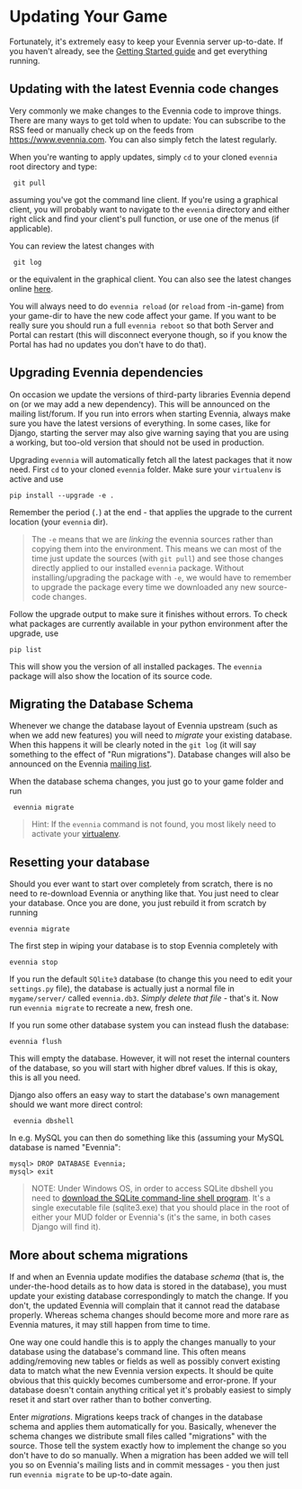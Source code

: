 # Updating Your Game


Fortunately, it's extremely easy to keep your Evennia server up-to-date. If you haven't already, see
the [Getting Started guide](../Setup/Setup-Quickstart.md) and get everything running.

## Updating with the latest Evennia code changes

Very commonly we make changes to the Evennia code to improve things. There are many ways to get told
when to update: You can subscribe to the RSS feed or manually check up on the feeds from
https://www.evennia.com. You can also simply fetch the latest regularly.

When you're wanting to apply updates, simply `cd` to your cloned `evennia` root directory and type:

     git pull

assuming you've got the command line client. If you're using a graphical client, you will probably
want to navigate to the `evennia` directory and either right click and find your client's pull
function, or use one of the menus (if applicable).

You can review the latest changes with

     git log

or the equivalent in the graphical client. You can also see the latest changes online
[here](https://github.com/evennia/evennia/blob/master/CHANGELOG.md).

You will always need to do `evennia reload` (or `reload` from -in-game) from your game-dir to have
the new code affect your game. If you want to be really sure you should run a full `evennia reboot`
so that both Server and Portal can restart (this will disconnect everyone though, so if you know the
Portal has had no updates you don't have to do that).

## Upgrading Evennia dependencies

On occasion we update the versions of third-party libraries Evennia depend on (or we may add a new
dependency). This will be announced on the mailing list/forum. If you run into errors when starting
Evennia, always make sure you have the latest versions of everything. In some cases, like for
Django, starting the server may also give warning saying that you are using a working, but too-old
version that should not be used in production.

Upgrading `evennia` will automatically fetch all the latest packages that it now need. First `cd` to
your cloned `evennia` folder. Make sure your `virtualenv` is active and use

    pip install --upgrade -e .

Remember the period (`.`) at the end - that applies the upgrade to the current location (your
`evennia` dir).

> The `-e` means that we are _linking_ the evennia sources rather than copying them into the
environment. This means we can most of the time just update the sources (with `git pull`) and see
those changes directly applied to our installed `evennia` package. Without installing/upgrading the
package with `-e`, we would have to remember to upgrade the package every time we downloaded any new
source-code changes.

Follow the upgrade output to make sure it finishes without errors. To check what packages are
currently available in your python environment after the upgrade, use

    pip list

This will show you the version of all installed packages. The `evennia` package will also show the
location of its source code.

## Migrating the Database Schema

Whenever we change the database layout of Evennia upstream (such as when we add new features) you
will need to *migrate* your existing database. When this happens it will be clearly noted in the
`git log` (it will say something to the effect of "Run migrations"). Database changes will also be
announced on the Evennia [mailing list](https://groups.google.com/forum/#!forum/evennia).

When the database schema changes, you just go to your game folder and run

     evennia migrate

> Hint: If the `evennia` command is not found, you most likely need to activate your
[virtualenv](../Glossary.md#virtualenv).

## Resetting your database

Should you ever want to start over completely from scratch, there is no need to re-download Evennia
or anything like that. You just need to clear your database. Once you are done, you just rebuild it
from scratch by running

    evennia migrate

The first step in wiping your database is to stop Evennia completely with

    evennia stop

If you run the default `SQlite3` database (to change this you need to edit your `settings.py` file),
the database is actually just a normal file in `mygame/server/` called `evennia.db3`. *Simply delete
that file* - that's it. Now run `evennia migrate` to recreate a new, fresh one.

If you run some other database system you can instead flush the database:

    evennia flush

This will empty the database. However, it will not reset the internal counters of the database, so
you will start with higher dbref values. If this is okay, this is all you need.

Django also offers an easy way to start the database's own management should we want more direct
control:

     evennia dbshell

In e.g. MySQL you can then do something like this (assuming your MySQL database is named "Evennia":

    mysql> DROP DATABASE Evennia;
    mysql> exit

> NOTE: Under Windows OS, in order to access SQLite dbshell you need to [download the SQLite
command-line shell program](https://www.sqlite.org/download.html). It's a single executable file
(sqlite3.exe) that you should place in the root of either your MUD folder or Evennia's (it's the
same, in both cases Django will find it).

## More about schema migrations

If and when an Evennia update modifies the database *schema* (that is, the under-the-hood details as
to how data is stored in the database), you must update your existing database correspondingly to
match the change. If you don't, the updated Evennia will complain that it cannot read the database
properly. Whereas schema changes should become more and more rare as Evennia matures, it may still
happen from time to time.

One way one could handle this is to apply the changes manually to your database using the database's
command line. This often means adding/removing new tables or fields as well as possibly convert
existing data to match what the new Evennia version expects. It should be quite obvious that this
quickly becomes cumbersome and error-prone.  If your database doesn't contain anything critical yet
it's probably easiest to simply reset it and start over rather than to bother converting.

Enter *migrations*. Migrations keeps track of changes in the database schema and applies them
automatically for you. Basically, whenever the schema changes we distribute small files called
"migrations" with the source. Those tell the system exactly how to implement the change so you don't
have to do so manually. When a migration has been added we will tell you so on Evennia's mailing
lists and in commit messages -
you then just run `evennia migrate` to be up-to-date again.
